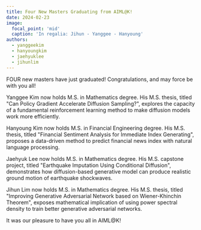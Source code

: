 ```yaml
---
title: Four New Masters Graduating from AIML@K!
date: 2024-02-23
image:
  focal_point: 'mid'
  caption: 'In regalia: Jihun - Yanggee - Hanyoung'
authors:
  - yanggeekim
  - hanyoungkim
  - jaehyuklee
  - jihunlim
---
```


FOUR new masters have just graduated! Congratulations, and may force be with you all!

<!--more-->

Yanggee Kim now holds M.S. in Mathematics degree. 
His M.S. thesis, titled "Can Policy Gradient Accelerate Diffusion Sampling?", explores the capacity of a fundamental reinforcement learning method to make diffusion models work more efficiently. 

Hanyoung Kim now holds M.S. in Financial Engineering degree.
His M.S. thesis, titled "Financial Sentiment Analysis for Immediate Index Generating", proposes a data-driven method to predict financial news index with natural language processing.

Jaehyuk Lee now holds M.S. in Mathematics degree.
His M.S. capstone project, titled "Earthquake Imputation Using Conditional Diffusion", demonstrates how diffusion-based generative model can produce realistic ground motion of earthquake shockwaves. 

Jihun Lim now holds M.S. in Mathematics degree.
His M.S. thesis, titled "Improving Generative Adversarial Network based on Wiener-Khinchin Theorem", exposes mathematical implication of using power spectral density to train better generative adversarial networks. 

It was our pleasure to have you all in AIML@K!
